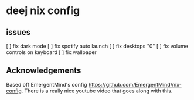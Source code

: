 


# deej nix config

## issues

[  ] fix dark mode
[  ] fix spotify auto launch
[  ] fix desktops "0"
[  ] fix volume controls on keyboard
[  ] fix wallpaper




## Acknowledgements

Based off EmergentMind's config https://github.com/EmergentMind/nix-config. There is a really nice youtube video that goes along with this. 